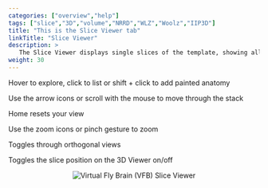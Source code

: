 ```yaml
---
categories: ["overview","help"]
tags: ["slice","3D","volume","NRRD","WLZ","Woolz","IIP3D"]
title: "This is the Slice Viewer tab"
linkTitle: "Slice Viewer"
description: >
   The Slice Viewer displays single slices of the template, showing all selected painted anatomy, neurons and expression patterns
weight: 30
---
```

<link rel="stylesheet" href="https://v2.virtualflybrain.org/org.geppetto.frontend/geppetto/node_modules/@geppettoengine/geppetto-client/geppetto-client/style/css/gpt-icons.css">

<i class="fa fa-hand-pointer-o"></i>   Hover to explore, click to list or shift + click to add painted anatomy
    
<i class="fa fa-arrows-v"></i>   Use the arrow icons or scroll with the mouse to move through the stack
    
<i class="fa fa-home"></i>   Home resets your view
    
<i class="fa fa-search-plus"></i>   Use the zoom icons or pinch gesture to zoom
    
<i class="fa gpt-xyz"></i>   Toggles through orthogonal views
    
<i class="fa gpt-showplane"></i>   Toggles the slice position on the 3D Viewer on/off

<p align="center">
  <img src="https://v2.virtualflybrain.org/org.geppetto.frontend/geppetto/build/slice-viewer.png" alt="Virtual Fly Brain (VFB) Slice Viewer" style="max-width=50%" />
</p>
